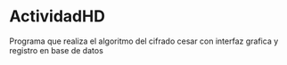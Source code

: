 # ActividadHD
Programa que realiza el algoritmo del cifrado cesar con interfaz grafica y registro en base de datos
